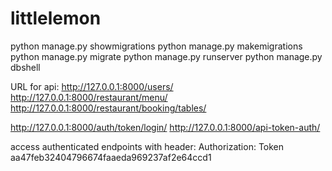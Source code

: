 # littlelemon

python manage.py showmigrations
python manage.py makemigrations
python manage.py migrate
python manage.py runserver
python manage.py dbshell

URL for api: 
http://127.0.0.1:8000/users/
http://127.0.0.1:8000/restaurant/menu/
http://127.0.0.1:8000/restaurant/booking/tables/

http://127.0.0.1:8000/auth/token/login/
http://127.0.0.1:8000/api-token-auth/

access authenticated endpoints with header:
Authorization: Token aa47feb32404796674faaeda969237af2e64ccd1